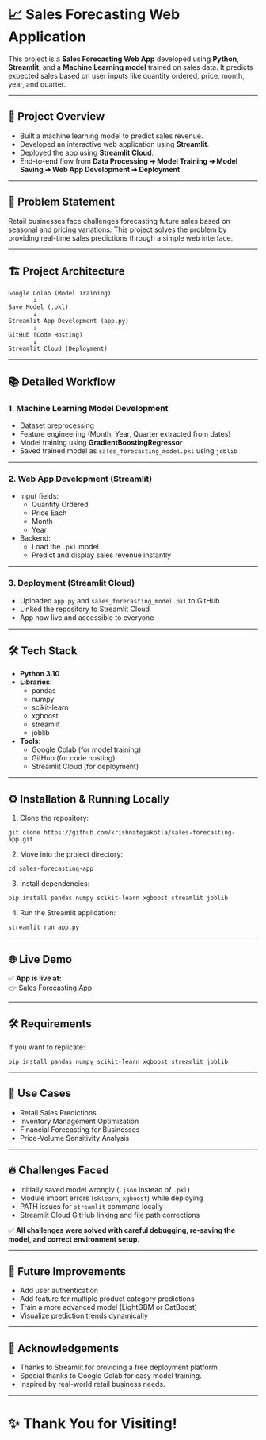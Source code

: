 # 📈 Sales Forecasting Web Application

This project is a **Sales Forecasting Web App** developed using **Python**, **Streamlit**, and a **Machine Learning model** trained on sales data. It predicts expected sales based on user inputs like quantity ordered, price, month, year, and quarter.

---

## 🧩 Project Overview

- Built a machine learning model to predict sales revenue.
- Developed an interactive web application using **Streamlit**.
- Deployed the app using **Streamlit Cloud**.
- End-to-end flow from **Data Processing ➔ Model Training ➔ Model Saving ➔ Web App Development ➔ Deployment**.

---

## 🧠 Problem Statement

Retail businesses face challenges forecasting future sales based on seasonal and pricing variations. This project solves the problem by providing real-time sales predictions through a simple web interface.

---

## 🏗️ Project Architecture

```
Google Colab (Model Training) 
       ↓
Save Model (.pkl)
       ↓
Streamlit App Development (app.py)
       ↓
GitHub (Code Hosting)
       ↓
Streamlit Cloud (Deployment)
```

---

## 📚 Detailed Workflow

### 1. Machine Learning Model Development

- Dataset preprocessing
- Feature engineering (Month, Year, Quarter extracted from dates)
- Model training using **GradientBoostingRegressor**
- Saved trained model as `sales_forecasting_model.pkl` using `joblib`

---

### 2. Web App Development (Streamlit)

- Input fields: 
  - Quantity Ordered
  - Price Each
  - Month
  - Year
- Backend:
  - Load the `.pkl` model
  - Predict and display sales revenue instantly

---

### 3. Deployment (Streamlit Cloud)

- Uploaded `app.py` and `sales_forecasting_model.pkl` to GitHub
- Linked the repository to Streamlit Cloud
- App now live and accessible to everyone

---

## 🛠️ Tech Stack

- **Python 3.10**
- **Libraries**:
  - pandas
  - numpy
  - scikit-learn
  - xgboost
  - streamlit
  - joblib
- **Tools**:
  - Google Colab (for model training)
  - GitHub (for code hosting)
  - Streamlit Cloud (for deployment)

---

## ⚙️ Installation & Running Locally

1. Clone the repository:

```
git clone https://github.com/krishnatejakotla/sales-forecasting-app.git
```

2. Move into the project directory:

```
cd sales-forecasting-app
```

3. Install dependencies:

```
pip install pandas numpy scikit-learn xgboost streamlit joblib
```

4. Run the Streamlit application:

```
streamlit run app.py
```

---

## 🌐 Live Demo

✅ **App is live at:**  
👉 [Sales Forecasting App](https://sales-forecasting-app-yetjfwnowzdaup4nrjhtef.streamlit.app/)

---

## 🛠️ Requirements

If you want to replicate:

```
pip install pandas numpy scikit-learn xgboost streamlit joblib
```

---

## 🎯 Use Cases

- Retail Sales Predictions
- Inventory Management Optimization
- Financial Forecasting for Businesses
- Price-Volume Sensitivity Analysis

---

## 🔥 Challenges Faced

- Initially saved model wrongly (`.json` instead of `.pkl`)
- Module import errors (`sklearn`, `xgboost`) while deploying
- PATH issues for `streamlit` command locally
- Streamlit Cloud GitHub linking and file path corrections

✅ **All challenges were solved with careful debugging, re-saving the model, and correct environment setup.**

---

## 🚀 Future Improvements

- Add user authentication
- Add feature for multiple product category predictions
- Train a more advanced model (LightGBM or CatBoost)
- Visualize prediction trends dynamically

---

## 🙌 Acknowledgements

- Thanks to Streamlit for providing a free deployment platform.
- Special thanks to Google Colab for easy model training.
- Inspired by real-world retail business needs.

---

# ✨ Thank You for Visiting!






